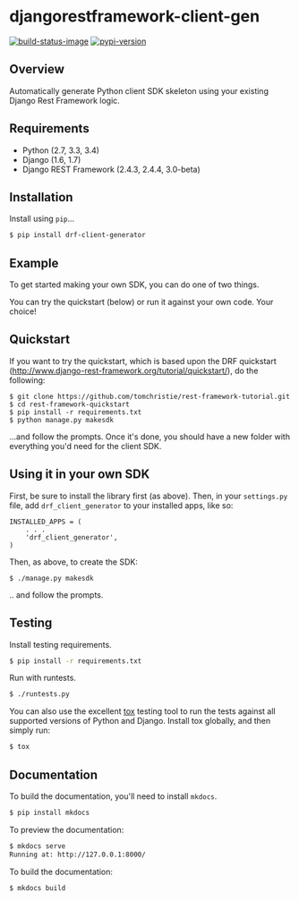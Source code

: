 # djangorestframework-client-gen

[![build-status-image]][travis]
[![pypi-version]][pypi]

## Overview

Automatically generate Python client SDK skeleton using your existing Django Rest Framework logic.

## Requirements

* Python (2.7, 3.3, 3.4)
* Django (1.6, 1.7)
* Django REST Framework (2.4.3, 2.4.4, 3.0-beta)

## Installation

Install using `pip`...

```bash
$ pip install drf-client-generator
```

## Example

To get started making your own SDK, you can do one of two things.

You can try the quickstart (below) or run it against your own code. Your
choice!

## Quickstart

If you want to try the quickstart, which is based upon the DRF quickstart
(http://www.django-rest-framework.org/tutorial/quickstart/), do the following:

```
$ git clone https://github.com/tomchristie/rest-framework-tutorial.git
$ cd rest-framework-quickstart
$ pip install -r requirements.txt
$ python manage.py makesdk
```

...and follow the prompts. Once it's done, you should have a new folder 
with everything you'd need for the client SDK.

## Using it in your own SDK

First, be sure to install the library first (as above). Then, in your
`settings.py` file, add `drf_client_generator` to your installed apps, like so:

```
INSTALLED_APPS = (
    . . .
    'drf_client_generator',
)
```

Then, as above, to create the SDK:

`$ ./manage.py makesdk`

.. and follow the prompts.


## Testing

Install testing requirements.

```bash
$ pip install -r requirements.txt
```

Run with runtests.

```bash
$ ./runtests.py
```

You can also use the excellent [tox](http://tox.readthedocs.org/en/latest/) testing tool to run the tests against all supported versions of Python and Django. Install tox globally, and then simply run:

```bash
$ tox
```

## Documentation

To build the documentation, you'll need to install `mkdocs`.

```bash
$ pip install mkdocs
```

To preview the documentation:

```bash
$ mkdocs serve
Running at: http://127.0.0.1:8000/
```

To build the documentation:

```bash
$ mkdocs build
```


[build-status-image]: https://secure.travis-ci.org/kevinlondon/django-rest-framework-client-gen.png?branch=master
[travis]: http://travis-ci.org/kevinlondon/django-rest-framework-client-gen?branch=master
[pypi-version]: https://pypip.in/version/djangorestframework-client-gen/badge.svg
[pypi]: https://pypi.python.org/pypi/djangorestframework-client-gen
